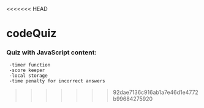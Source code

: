 <<<<<<< HEAD
# codeQuiz

### Quiz with JavaScript content:

     -timer function
     -score keeper
     -local storage
     -time penalty for incorrect answers
   

>>>>>>> 92dae7136c916ab1a7e46d1e4772b99684275920
